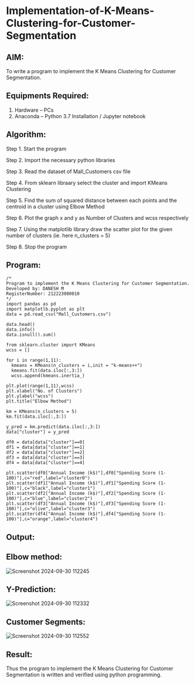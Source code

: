 # Implementation-of-K-Means-Clustering-for-Customer-Segmentation

## AIM:
To write a program to implement the K Means Clustering for Customer Segmentation.

## Equipments Required:
1. Hardware – PCs
2. Anaconda – Python 3.7 Installation / Jupyter notebook

## Algorithm:

Step 1. Start the program

Step 2. Import the necessary python libraries

Step 3. Read the dataset of Mall_Customers csv file

Step 4. From sklearn libraary select the cluster and import KMeans Clustering

Step 5. Find the sum of squared distance between each points and the centroid in a cluster using Elbow Method

Step 6. Plot the graph x and y as Number of Clusters and wcss respectively

Step 7. Using the matplotlib library draw the scatter plot for the given number of clusters (ie. here n_clusters = 5)

Step 8. Stop the program

## Program:
```
/*
Program to implement the K Means Clustering for Customer Segmentation.
Developed by: DANESH M
RegisterNumber: 212223080010
*/
import pandas as pd
import matplotlb.pyplot as plt
data = pd.read_csv("Mall_Customers.csv")

data.head()
data.info()
data.isnull().sum()

from sklearn.cluster import KMeans
wcss = []

for i in range(1,11):
  kmeans = KMeans(n_clusters = i,init = "k-means++")
  kmeans.fit(data.iloc[:,3:])
  wcss.append(kmeans.inertia_)

plt.plot(range(1,11),wcss)
plt.xlabel("No. of Clusters")
plt.ylabel("wcss")
plt.title("Elbow Method")

km = KMeans(n_clusters = 5)
km.fit(data.iloc[:,3:])

y_pred = km.predict(data.iloc[:,3:])
data["cluster"] = y_pred

df0 = data[data["cluster"]==0]
df1 = data[data["cluster"]==1]
df2 = data[data["cluster"]==2]
df3 = data[data["cluster"]==3]
df4 = data[data["cluster"]==4]

plt.scatter(df0["Annual Income (k$)"],df0["Spending Score (1-100)"],c="red",label="cluster0")
plt.scatter(df1["Annual Income (k$)"],df1["Spending Score (1-100)"],c="black",label="cluster1")
plt.scatter(df2["Annual Income (k$)"],df2["Spending Score (1-100)"],c="blue",label="cluster2")
plt.scatter(df3["Annual Income (k$)"],df3["Spending Score (1-100)"],c="olive",label="cluster3")
plt.scatter(df4["Annual Income (k$)"],df4["Spending Score (1-100)"],c="orange",label="cluster4")
```

## Output:
## Elbow method:
![Screenshot 2024-09-30 112245](https://github.com/user-attachments/assets/3d4288ce-4c60-4b08-8074-19e9750ddbaf)

## Y-Prediction:
![Screenshot 2024-09-30 112332](https://github.com/user-attachments/assets/3dff625e-77d2-4058-ba31-84016422f597)

## Customer Segments:
![Screenshot 2024-09-30 112552](https://github.com/user-attachments/assets/0a7c2511-2d91-4c55-83bc-631675bda982)


## Result:
Thus the program to implement the K Means Clustering for Customer Segmentation is written and verified using python programming.
